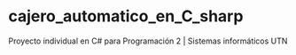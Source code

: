 # cajero_automatico_en_C_sharp
Proyecto individual en C# para Programación 2 | Sistemas informáticos UTN
